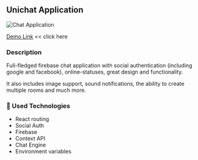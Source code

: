 ## Unichat Application

![Chat Application](https://i.ibb.co/GJwyy9m/Bv9-Js3-QLOLY-HD.jpg)

[Demo Link](https://react-messenger-chat.vercel.app) << click here

### Description

Full-fledged firebase chat application with social
authentication (including google and facebook),
online-statuses, great design and functionality.

It also includes image support, sound
notifications, the ability to create
multiple rooms and much more.

### :gem: Used Technologies

- React routing
- Social Auth
- Firebase
- Context API
- Chat Engine
- Environment variables
